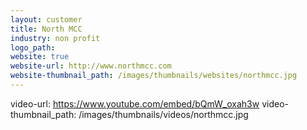```yaml
---
layout: customer
title: North MCC
industry: non profit
logo_path:
website: true
website-url: http://www.northmcc.com
website-thumbnail_path: /images/thumbnails/websites/northmcc.jpg
---
```


video-url: https://www.youtube.com/embed/bQmW_oxah3w
video-thumbnail_path: /images/thumbnails/videos/northmcc.jpg